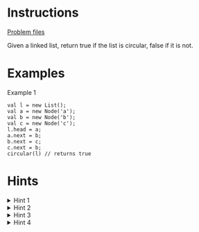 # Instructions
[Problem files](.)

Given a linked list, return true if the list is circular, false if it is not.

# Examples
Example 1
```
val l = new List();
val a = new Node('a');
val b = new Node('b');
val c = new Node('c');
l.head = a;
a.next = b;
b.next = c;
c.next = b;
circular(l) // returns true
```

# Hints
<details>
  <summary>Hint 1</summary>
   We should use more then one variable to store values that are retrieved during iteration (two pointer solution)
</details>

<details>
  <summary>Hint 2</summary>
  Name of these variables should be `slow` and `fast`
</details>

<details>
  <summary>Hint 3</summary>
  Assign next node to `slow` variable in every iteration
</details>

<details>
  <summary>Hint 4</summary>
  Assign next node of next node to `fast` variable in every iteration
</details>



